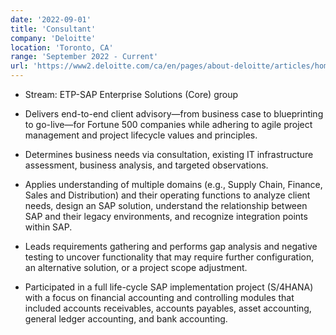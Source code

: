 ```yaml
---
date: '2022-09-01'
title: 'Consultant'
company: 'Deloitte'
location: 'Toronto, CA'
range: 'September 2022 - Current'
url: 'https://www2.deloitte.com/ca/en/pages/about-deloitte/articles/home.html'
---
```


- Stream: ETP-SAP Enterprise Solutions (Core) group

- Delivers end-to-end client advisory—from business case to blueprinting to go-live—for Fortune 500 companies while adhering to agile project management and project lifecycle values and principles.
- Determines business needs via consultation, existing IT infrastructure assessment, business analysis, and targeted observations.
- Applies understanding of multiple domains (e.g., Supply Chain, Finance, Sales and Distribution) and their operating functions to analyze client needs, design an SAP solution, understand the relationship between SAP and their legacy environments, and recognize integration points within SAP.
- Leads requirements gathering and performs gap analysis and negative testing to uncover functionality that may require further configuration, an alternative solution, or a project scope adjustment.
- Participated in a full life-cycle SAP implementation project (S/4HANA) with a focus on financial accounting and controlling modules that included accounts receivables, accounts payables, asset accounting, general ledger accounting, and bank accounting.

